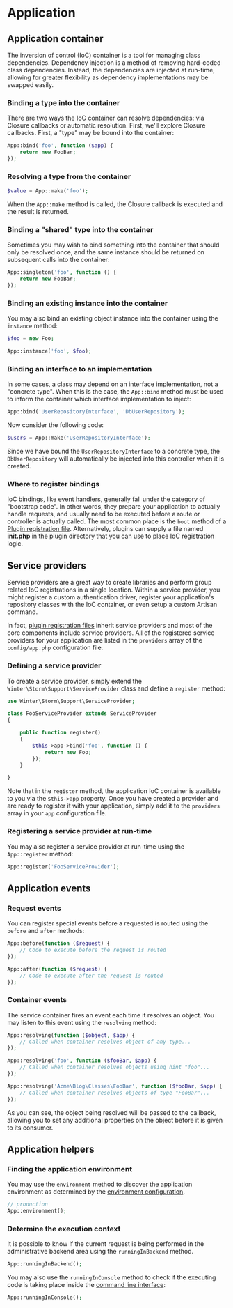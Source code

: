 # Application

## Application container

The inversion of control (IoC) container is a tool for managing class dependencies. Dependency injection is a method of removing hard-coded class dependencies. Instead, the dependencies are injected at run-time, allowing for greater flexibility as dependency implementations may be swapped easily.

### Binding a type into the container

There are two ways the IoC container can resolve dependencies: via Closure callbacks or automatic resolution. First, we'll explore Closure callbacks. First, a "type" may be bound into the container:

```php
App::bind('foo', function ($app) {
    return new FooBar;
});
```

### Resolving a type from the container

```php
$value = App::make('foo');
```

When the `App::make` method is called, the Closure callback is executed and the result is returned.

### Binding a "shared" type into the container

Sometimes you may wish to bind something into the container that should only be resolved once, and the same instance should be returned on subsequent calls into the container:

```php
App::singleton('foo', function () {
    return new FooBar;
});
```

### Binding an existing instance into the container

You may also bind an existing object instance into the container using the `instance` method:

```php
$foo = new Foo;

App::instance('foo', $foo);
```

### Binding an interface to an implementation

In some cases, a class may depend on an interface implementation, not a "concrete type". When this is the case, the `App::bind` method must be used to inform the container which interface implementation to inject:

```php
App::bind('UserRepositoryInterface', 'DbUserRepository');
```

Now consider the following code:

```php
$users = App::make('UserRepositoryInterface');
```

Since we have bound the `UserRepositoryInterface` to a concrete type, the `DbUserRepository` will automatically be injected into this controller when it is created.

### Where to register bindings

IoC bindings, like [event handlers](../events/introduction), generally fall under the category of "bootstrap code". In other words, they prepare your application to actually handle requests, and usually need to be executed before a route or controller is actually called. The most common place is the `boot` method of a [Plugin registration file](../plugin/registration#supported-methods). Alternatively, plugins can supply a file named **init.php** in the plugin directory that you can use to place IoC registration logic.

## Service providers

Service providers are a great way to create libraries and perform group related IoC registrations in a single location. Within a service provider, you might register a custom authentication driver, register your application's repository classes with the IoC container, or even setup a custom Artisan command.

In fact, [plugin registration files](../plugin/registration) inherit service providers and most of the core components include service providers. All of the registered service providers for your application are listed in the `providers` array of the `config/app.php` configuration file.

### Defining a service provider

To create a service provider, simply extend the `Winter\Storm\Support\ServiceProvider` class and define a `register` method:

```php
use Winter\Storm\Support\ServiceProvider;

class FooServiceProvider extends ServiceProvider
{

    public function register()
    {
        $this->app->bind('foo', function () {
            return new Foo;
        });
    }

}
```

Note that in the `register` method, the application IoC container is available to you via the `$this->app` property. Once you have created a provider and are ready to register it with your application, simply add it to the `providers` array in your `app` configuration file.

### Registering a service provider at run-time

You may also register a service provider at run-time using the `App::register` method:

```php
App::register('FooServiceProvider');
```

## Application events

### Request events

You can register special events before a requested is routed using the `before` and `after` methods:

```php
App::before(function ($request) {
    // Code to execute before the request is routed
});

App::after(function ($request) {
    // Code to execute after the request is routed
});
```

### Container events

The service container fires an event each time it resolves an object. You may listen to this event using the `resolving` method:

```php
App::resolving(function ($object, $app) {
    // Called when container resolves object of any type...
});

App::resolving('foo', function ($fooBar, $app) {
    // Called when container resolves objects using hint "foo"...
});

App::resolving('Acme\Blog\Classes\FooBar', function ($fooBar, $app) {
    // Called when container resolves objects of type "FooBar"...
});
```

As you can see, the object being resolved will be passed to the callback, allowing you to set any additional properties on the object before it is given to its consumer.

## Application helpers

### Finding the application environment

You may use the `environment` method to discover the application environment as determined by the [environment configuration](../setup/configuration#environment-configuration).

```php
// production
App::environment();
```

### Determine the execution context

It is possible to know if the current request is being performed in the administrative backend area using the `runningInBackend` method.

```php
App::runningInBackend();
```

You may also use the `runningInConsole` method to check if the executing code is taking place inside the [command line interface](../console/introduction):

```php
App::runningInConsole();
```
